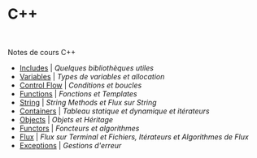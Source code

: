 # C++

<br>

Notes de cours C++

 * [Includes](https://github.com/tvarnier/42/blob/master/courses/C%2B%2B/0_includes.txt) | *Quelques bibliothèques utiles*
 * [Variables](https://github.com/tvarnier/42/blob/master/courses/C%2B%2B/1_variables.txt) | *Types de variables et allocation*
 * [Control Flow](https://github.com/tvarnier/42/blob/master/courses/C%2B%2B/2_control_flow.txt) | *Conditions et boucles*
 * [Functions](https://github.com/tvarnier/42/blob/master/courses/C%2B%2B/3_functions.txt) | *Fonctions et Templates*
 * [String](https://github.com/tvarnier/42/blob/master/courses/C%2B%2B/4_string.txt) | *String Methods et Flux sur String*
 * [Containers](https://github.com/tvarnier/42/blob/master/courses/C%2B%2B/5_containers.txt) | *Tableau statique et dynamique et itérateurs*
 * [Objects](https://github.com/tvarnier/42/blob/master/courses/C%2B%2B/6_objects.txt) | *Objets et Héritage*
 * [Functors](https://github.com/tvarnier/42/blob/master/courses/C%2B%2B/7_functor.txt) | *Foncteurs et algorithmes*
 * [Flux](https://github.com/tvarnier/42/blob/master/courses/C%2B%2B/8_flux.txt) | *Flux sur Terminal et Fichiers, Itérateurs et Algorithmes de Flux*
 * [Exceptions](https://github.com/tvarnier/42/blob/master/courses/C%2B%2B/9_exception.txt) | *Gestions d'erreur*

